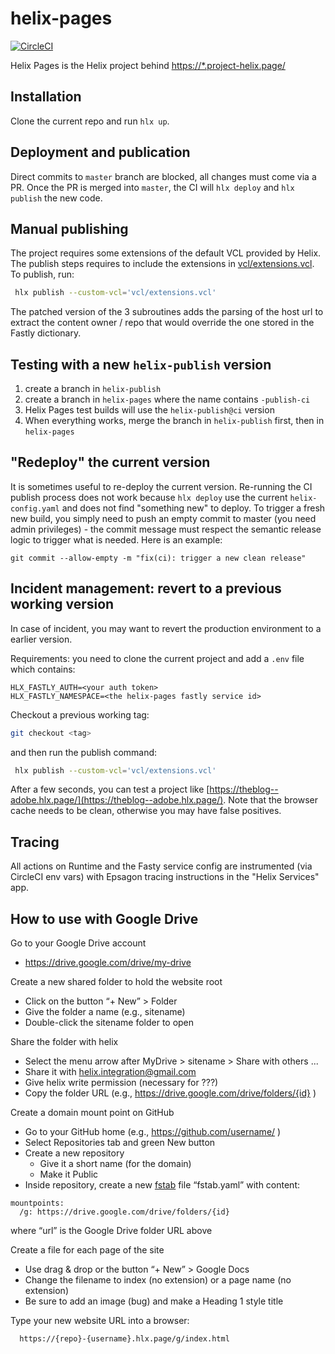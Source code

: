 # helix-pages

[![CircleCI](https://img.shields.io/circleci/project/github/adobe/helix-pages.svg)](https://circleci.com/gh/adobe/helix-pages)

Helix Pages is the Helix project behind [https://*.project-helix.page/](https://www.project-helix.page/)

## Installation

Clone the current repo and run `hlx up`.

## Deployment and publication

Direct commits to `master` branch are blocked, all changes must come via a PR. Once the PR is merged into `master`, the CI will `hlx deploy` and `hlx publish` the new code.

## Manual publishing

The project requires some extensions of the default VCL provided by Helix. The publish steps requires to include the extensions in [vcl/extensions.vcl](vcl/extensions.vcl). To publish, run:

```bash
 hlx publish --custom-vcl='vcl/extensions.vcl'
```

The patched version of the 3 subroutines adds the parsing of the host url to extract the content owner / repo that would override the one stored in the Fastly dictionary.

## Testing with a new `helix-publish` version

1. create a branch in `helix-publish`
2. create a branch in `helix-pages` where the name contains `-publish-ci`
3. Helix Pages test builds will use the `helix-publish@ci` version
4. When everything works, merge the branch in `helix-publish` first, then in `helix-pages`


## "Redeploy" the current version

It is sometimes useful to re-deploy the current version. Re-running the CI publish process does not work because `hlx deploy` use the current `helix-config.yaml` and does not find "something new" to deploy.
To trigger a fresh new build, you simply need to push an empty commit to master (you need admin privileges) - the commit message must respect the semantic release logic to trigger what is needed. Here is an example:

```
git commit --allow-empty -m "fix(ci): trigger a new clean release"
```

## Incident management: revert to a previous working version

In case of incident, you may want to revert the production environment to a earlier version.

Requirements: you need to clone the current project and add a `.env` file which contains:

```
HLX_FASTLY_AUTH=<your auth token>
HLX_FASTLY_NAMESPACE=<the helix-pages fastly service id>
```

Checkout a previous working tag:

```bash
git checkout <tag>
```

and then run the publish command:

```bash
 hlx publish --custom-vcl='vcl/extensions.vcl'
```

After a few seconds, you can test a project like [https://theblog--adobe.hlx.page/](https://theblog--adobe.hlx.page/). Note that the browser cache needs to be clean, otherwise you may have false positives.

## Tracing

All actions on Runtime and the Fasty service config are instrumented (via CircleCI env vars) with Epsagon tracing instructions in the "Helix Services" app.

## How to use with Google Drive

Go to your Google Drive account
 * https://drive.google.com/drive/my-drive

Create a new shared folder to hold the website root
 * Click on the button “+ New” > Folder
 * Give the folder a name (e.g., sitename)
 * Double-click the sitename folder to open

Share the folder with helix
 * Select the menu arrow after MyDrive > sitename > Share with others ...
 * Share it with helix.integration@gmail.com
 * Give helix write permission (necessary for ???)
 * Copy the folder URL (e.g., https://drive.google.com/drive/folders/{id} )

Create a domain mount point on GitHub
 * Go to your GitHub home (e.g., https://github.com/username/ )
 * Select Repositories tab and green New button
 * Create a new repository
   * Give it a short name (for the domain)
   * Make it Public
 * Inside repository, create a new [fstab](https://github.com/adobe/helix-shared/blob/master/docs/fstab.md) file “fstab.yaml” with content:
```
mountpoints:
  /g: https://drive.google.com/drive/folders/{id}

```
where “url” is the Google Drive folder URL above

Create a file for each page of the site
 * Use drag & drop or the button “+ New” > Google Docs
 * Change the filename to index (no extension) or a page name (no extension)
 * Be sure to add an image (bug) and make a Heading 1 style title

Type your new website URL into a browser:
```
  https://{repo}-{username}.hlx.page/g/index.html
```
